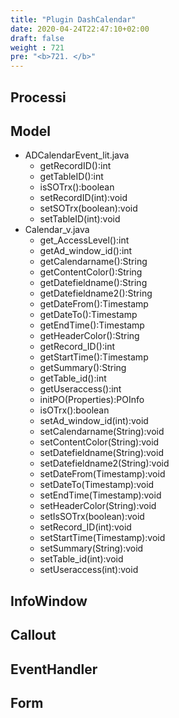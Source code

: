 ```yaml
---
title: "Plugin DashCalendar"
date: 2020-04-24T22:47:10+02:00
draft: false
weight : 721
pre: "<b>721. </b>"
---
```

## Processi

## Model
- ADCalendarEvent_lit.java
    - getRecordID():int
    - getTableID():int
    - isSOTrx():boolean
    - setRecordID(int):void
    - setSOTrx(boolean):void
    - setTableID(int):void
- Calendar_v.java
    - get_AccessLevel():int
    - getAd_window_id():int
    - getCalendarname():String
    - getContentColor():String
    - getDatefieldname():String
    - getDatefieldname2():String
    - getDateFrom():Timestamp
    - getDateTo():Timestamp
    - getEndTime():Timestamp
    - getHeaderColor():String
    - getRecord_ID():int
    - getStartTime():Timestamp
    - getSummary():String
    - getTable_id():int
    - getUseraccess():int
    - initPO(Properties):POInfo
    - isOTrx():boolean
    - setAd_window_id(int):void
    - setCalendarname(String):void
    - setContentColor(String):void
    - setDatefieldname(String):void
    - setDatefieldname2(String):void
    - setDateFrom(Timestamp):void
    - setDateTo(Timestamp):void
    - setEndTime(Timestamp):void
    - setHeaderColor(String):void
    - setIsSOTrx(boolean):void
    - setRecord_ID(int):void
    - setStartTime(Timestamp):void
    - setSummary(String):void
    - setTable_id(int):void
    - setUseraccess(int):void
## InfoWindow

## Callout

## EventHandler

## Form



